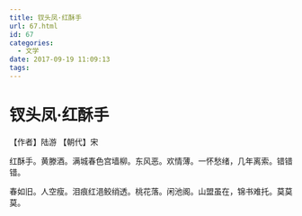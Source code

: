 ```yaml
---
title: 钗头凤·红酥手
url: 67.html
id: 67
categories:
  - 文学
date: 2017-09-19 11:09:13
tags:
---
```


钗头凤·红酥手
=======

【作者】陆游 【朝代】宋

红酥手。黄滕酒。满城春色宫墙柳。东风恶。欢情薄。一怀愁绪，几年离索。错错错。

春如旧。人空瘦。泪痕红浥鲛绡透。桃花落。闲池阁。山盟虽在，锦书难托。莫莫莫。